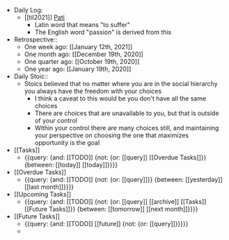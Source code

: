 - Daily Log:
    - [[til2021]] [Pati](http://latindictionary.wikidot.com/verb:pati)
        - Latin word that means "to suffer"
        - The English word "passion" is derived from this
- Retrospective::
    - One week ago: [[January 12th, 2021]]
    - One month ago: [[December 19th, 2020]]
    - One quarter ago: [[October 19th, 2020]]
    - One year ago: [[January 19th, 2020]]
- Daily Stoic::
    - Stoics believed that no matter where you are in the social hierarchy you always have the freedom with your choices
        - I think a caveat to this would be you don't have all the same choices
        - There are choices that are unavailable to you, but that is outside of your control
        - Within your control there are many choices still, and maintaining your perspective on choosing the one that maximizes opportunity is the goal 
- [[Tasks]]
    - {{query: {and: [[TODO]] {not: {or: [[query]] [[Overdue Tasks]]}} {between: [[today]] [[today]]}}}}
- [[Overdue Tasks]]
    - {{query: {and: [[TODO]] {not: {or: [[query]]}} {between: [[yesterday]] [[last month]]}}}}
- [[Upcoming Tasks]]
    - {{query: {and: [[TODO]] {not: {or: [[query]] [[archive]] [[Tasks]] [[Future Tasks]]}} {between: [[tomorrow]] [[next month]]}}}}
- [[Future Tasks]]
    - {{query: {and: [[TODO]] [[future]] {not: {or: [[query]]}}}}}
    - 
